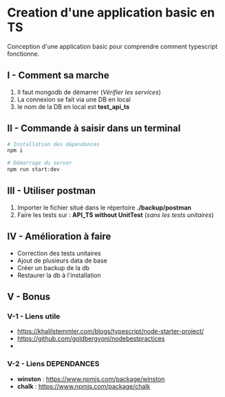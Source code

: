 # Creation d'une application basic en TS

Conception d'une application basic pour comprendre comment typescript fonctionne.

## I - Comment sa marche

1. Il faut mongodb de démarrer (_Vérifier les services_)
2. La connexion se fait via une DB en local
3. le nom de la DB en local est **test_api_ts**

## II - Commande à saisir dans un terminal

```sh
# Installation des dépendances
npm i

# Démarrage du server
npm run start:dev
```

## III - Utiliser postman

1. Importer le fichier situé dans le répertoire **./backup/postman**
2. Faire les tests sur : **API_TS without UnitTest** (_sans les tests unitaires_)

## IV - Amélioration à faire

-   Correction des tests unitaires
-   Ajout de plusieurs data de base
-   Créer un backup de la db
-   Restaurer la db à l'installation

## V - Bonus

### V-1 - Liens utile

-   https://khalilstemmler.com/blogs/typescript/node-starter-project/
-   https://github.com/goldbergyoni/nodebestpractices
-   

### V-2 - Liens DEPENDANCES

-   **winston** : https://www.npmjs.com/package/winston
-   **chalk** : https://www.npmjs.com/package/chalk
